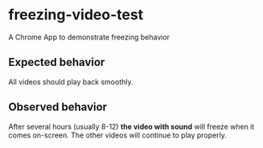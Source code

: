 # freezing-video-test
A Chrome App to demonstrate freezing behavior

## Expected behavior
All videos should play back smoothly.

## Observed behavior
After several hours (usually 8-12) **the video with sound** will freeze when it comes on-screen. The other videos will continue to play properly.
